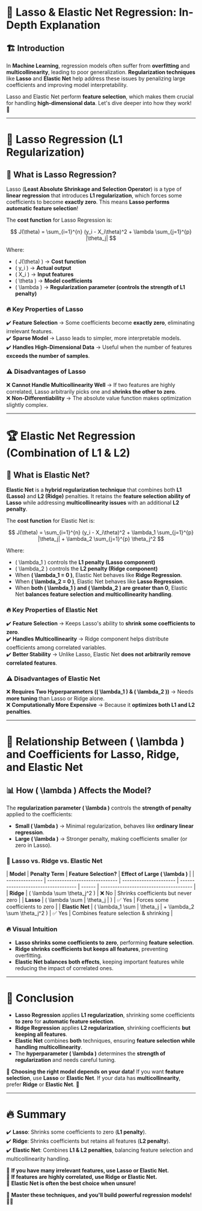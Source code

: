 # 📌 Lasso & Elastic Net Regression: In-Depth Explanation

## 🏗️ Introduction

In **Machine Learning**, regression models often suffer from **overfitting** and **multicollinearity**, leading to poor generalization. **Regularization techniques** like **Lasso** and **Elastic Net** help address these issues by penalizing large coefficients and improving model interpretability.

Lasso and Elastic Net perform **feature selection**, which makes them crucial for handling **high-dimensional data**. Let's dive deeper into how they work! 🚀

---

# 🎯 Lasso Regression (L1 Regularization)

## 🔹 What is Lasso Regression?

Lasso (**Least Absolute Shrinkage and Selection Operator**) is a type of **linear regression** that introduces **L1 regularization**, which forces some coefficients to become **exactly zero**. This means **Lasso performs automatic feature selection**!

The **cost function** for Lasso Regression is:

$$
J(\theta) = \sum_{i=1}^{n} (y_i - X_i\theta)^2 + \lambda \sum_{j=1}^{p} |\theta_j|
$$

Where:

- \( J(\theta) \) → **Cost function**
- \( y_i \) → **Actual output**
- \( X_i \) → **Input features**
- \( \theta \) → **Model coefficients**
- \( \lambda \) → **Regularization parameter (controls the strength of L1 penalty)**

### 🔥 Key Properties of Lasso

✔️ **Feature Selection** → Some coefficients become **exactly zero**, eliminating irrelevant features.  
✔️ **Sparse Model** → Lasso leads to simpler, more interpretable models.  
✔️ **Handles High-Dimensional Data** → Useful when the number of features **exceeds the number of samples**.

### ⚠️ Disadvantages of Lasso

❌ **Cannot Handle Multicollinearity Well** → If two features are highly correlated, Lasso arbitrarily picks one and **shrinks the other to zero**.  
❌ **Non-Differentiability** → The absolute value function makes optimization slightly complex.

---

# 🏆 Elastic Net Regression (Combination of L1 & L2)

## 🔹 What is Elastic Net?

**Elastic Net** is a **hybrid regularization technique** that combines both **L1 (Lasso)** and **L2 (Ridge)** penalties. It retains the **feature selection ability of Lasso** while addressing **multicollinearity issues** with an additional **L2 penalty**.

The **cost function** for Elastic Net is:

$$
J(\theta) = \sum_{i=1}^{n} (y_i - X_i\theta)^2 + \lambda_1 \sum_{j=1}^{p} |\theta_j| + \lambda_2 \sum_{j=1}^{p} \theta_j^2
$$

Where:

- \( \lambda_1 \) controls the **L1 penalty (Lasso component)**
- \( \lambda_2 \) controls the **L2 penalty (Ridge component)**
- When **\( \lambda_1 = 0 \)**, Elastic Net behaves like **Ridge Regression**.
- When **\( \lambda_2 = 0 \)**, Elastic Net behaves like **Lasso Regression**.
- When **both \( \lambda_1 \) and \( \lambda_2 \) are greater than 0**, Elastic Net **balances feature selection and multicollinearity handling**.

### 🔥 Key Properties of Elastic Net

✔️ **Feature Selection** → Keeps Lasso's ability to **shrink some coefficients to zero**.  
✔️ **Handles Multicollinearity** → Ridge component helps distribute coefficients among correlated variables.  
✔️ **Better Stability** → Unlike Lasso, Elastic Net **does not arbitrarily remove correlated features**.

### ⚠️ Disadvantages of Elastic Net

❌ **Requires Two Hyperparameters (\( \lambda_1 \) & \( \lambda_2 \))** → Needs **more tuning** than Lasso or Ridge alone.  
❌ **Computationally More Expensive** → Because it **optimizes both L1 and L2 penalties**.

---

# 🔗 Relationship Between \( \lambda \) and Coefficients for Lasso, Ridge, and Elastic Net

## 📊 How \( \lambda \) Affects the Model?

The **regularization parameter \( \lambda \)** controls the **strength of penalty** applied to the coefficients:

- **Small \( \lambda \)** → Minimal regularization, behaves like **ordinary linear regression**.
- **Large \( \lambda \)** → Stronger penalty, making coefficients smaller (or zero in Lasso).

### 📌 Lasso vs. Ridge vs. Elastic Net

| **Model**       | **Penalty Term**              | **Feature Selection?** | **Effect of Large \( \lambda \)**   |
| --------------- | ----------------------------- | ---------------------- | ----------------------------------- | ------ | -------------------------------------- |
| **Ridge**       | \( \lambda \sum \theta_j^2 \) | ❌ No                  | Shrinks coefficients but never zero |
| **Lasso**       | \( \lambda \sum               | \theta_j               | \)                                  | ✅ Yes | Forces some coefficients to zero       |
| **Elastic Net** | \( \lambda_1 \sum             | \theta_j               | + \lambda_2 \sum \theta_j^2 \)      | ✅ Yes | Combines feature selection & shrinking |

### 🔥 Visual Intuition

- **Lasso shrinks some coefficients to zero**, performing **feature selection**.
- **Ridge shrinks coefficients but keeps all features**, preventing overfitting.
- **Elastic Net balances both effects**, keeping important features while reducing the impact of correlated ones.

---

# 🏁 Conclusion

- **Lasso Regression** applies **L1 regularization**, shrinking some coefficients **to zero** for **automatic feature selection**.
- **Ridge Regression** applies **L2 regularization**, shrinking coefficients **but keeping all features**.
- **Elastic Net** combines **both** techniques, ensuring **feature selection while handling multicollinearity**.
- The **hyperparameter \( \lambda \)** determines the **strength of regularization** and needs careful tuning.

🚀 **Choosing the right model depends on your data!** If you want **feature selection**, use **Lasso** or **Elastic Net**. If your data has **multicollinearity**, prefer **Ridge** or **Elastic Net**. 🎯

---

# 🔥 Summary

✔️ **Lasso**: Shrinks some coefficients to zero (**L1 penalty**).  
✔️ **Ridge**: Shrinks coefficients but retains all features (**L2 penalty**).  
✔️ **Elastic Net**: Combines **L1 & L2 penalties**, balancing feature selection and multicollinearity handling.

🔹 **If you have many irrelevant features, use Lasso or Elastic Net.**  
🔹 **If features are highly correlated, use Ridge or Elastic Net.**  
🔹 **Elastic Net is often the best choice when unsure!**

🚀 **Master these techniques, and you'll build powerful regression models!** 🎯😊
